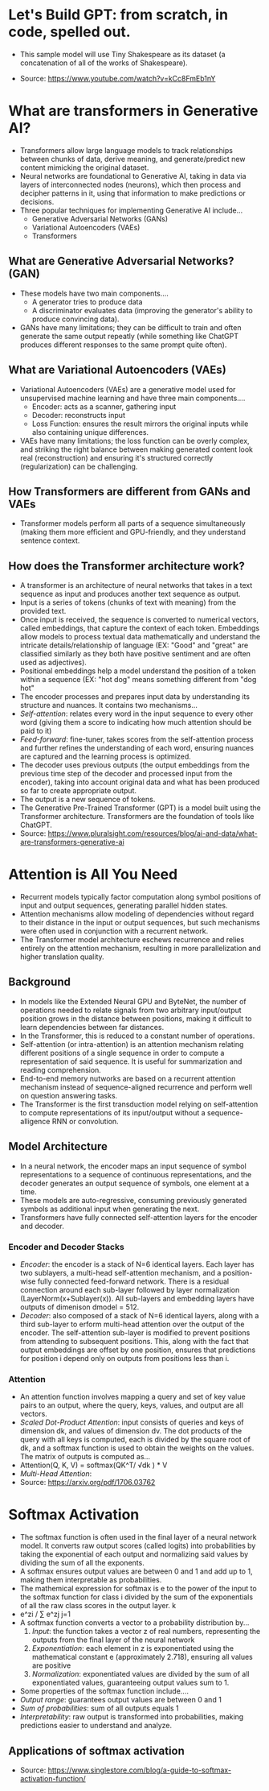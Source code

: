 # Let's Build GPT: from scratch, in code, spelled out.
* This sample model will use Tiny Shakespeare as its dataset (a concatenation of all of the works of Shakespeare).

* Source: https://www.youtube.com/watch?v=kCc8FmEb1nY

# What are transformers in Generative AI?
* Transformers allow large language models to track relationships between chunks of data, derive meaning, and generate/predict new content mimicking the original dataset.
* Neural networks are foundational to Generative AI, taking in data via layers of interconnected nodes (neurons), which then process and decipher patterns in it, using that information to make predictions or decisions.
* Three popular techniques for implementing Generative AI include...
  * Generative Adversarial Networks (GANs)
  * Variational Autoencoders (VAEs)
  * Transformers
## What are Generative Adversarial Networks? (GAN)
* These models have two main components....
  * A generator tries to produce data
  * A discriminator evaluates data (improving the generator's ability to produce convincing data).
* GANs have many limitations; they can be difficult to train and often generate the same output repeatly (while something like ChatGPT produces different responses to the same prompt quite often).
## What are Variational Autoencoders (VAEs)
* Variational Autoencoders (VAEs) are a generative model used for unsupervised machine learning and have three main components....
  * Encoder: acts as a scanner, gathering input
  * Decoder: reconstructs input
  * Loss Function: ensures the result mirrors the original inputs while also containing unique differences.
* VAEs have many limitations; the loss function can be overly complex, and striking the right balance between making generated content look real (reconstruction) and ensuring it's structured correctly (regularization) can be challenging.
## How Transformers are different from GANs and VAEs
* Transformer models perform all parts of a sequence simultaneously (making them more efficient and GPU-friendly, and they understand sentence context.
## How does the Transformer architecture work?
* A transformer is an architecture of neural networks that takes in a text sequence as input and produces another text sequence as output.
* Input is a series of tokens (chunks of text with meaning) from the provided text.
* Once input is received, the sequence is converted to numerical vectors, called embeddings, that capture the context of each token. Embeddings allow models to process textual data mathematically and understand the intricate details/relationship of language (EX: "Good" and "great" are classified similarly as they both have positive sentiment and are often used as adjectives).
* Positional embeddings help a model understand the position of a token within a sequence (EX: "hot dog" means something different from "dog hot"
* The encoder processes and prepares input data by understanding its structure and nuances. It contains two mechanisms...
 * _Self-attention_: relates every word in the input sequence to every other word (giving them a score to indicating how much attention should be paid to it)
 * _Feed-forward_: fine-tuner, takes scores from the self-attention process and further refines the understanding of each word, ensuring nuances are captured and the learning process is optimized.
* The decoder uses previous outputs (the output embeddings from the previous time step of the decoder and processed input from the encoder), taking into account original data and what has been produced so far to create appropriate output.
* The output is a new sequence of tokens.
* The Generative Pre-Trained Transformer (GPT) is a model built using the Transformer architecture. Transformers are the foundation of tools like ChatGPT.
* Source: https://www.pluralsight.com/resources/blog/ai-and-data/what-are-transformers-generative-ai

# Attention is All You Need
* Recurrent models typically factor computation along symbol positions of input and output sequences, generating parallel hidden states.
* Attention mechanisms allow modeling of dependencies without regard to their distance in the input or output sequences, but such mechanisms were often used in conjunction with a recurrent network.
* The Transformer model architecture eschews recurrence and relies entirely on the attention mechanism, resulting in more parallelization and higher translation quality.
## Background
* In models like the Extended Neural GPU and ByteNet, the number of operations needed to relate signals from two arbitrary input/output position grows in the distance between positions, making it difficult to learn dependencies between far distances.
* In the Transformer, this is reduced to a constant number of operations.
* Self-attention (or intra-attention) is an attention mechanism relating different positions of a single sequence in order to compute a representation of said sequence. It is useful for summarization and reading comprehension.
* End-to-end memory nutworks are based on a recurrent attention mechanism instead of sequence-aligned recurrence and perform well on question answering tasks.
* The Transformer is the first transduction model relying on self-attention to compute representations of its input/output without a sequence-alligence RNN or convolution.
## Model Architecture
* In a neural network, the encoder maps an input sequence of symbol representations to a sequence of continuous representations, and the decoder generates an output sequence of symbols, one element at a time.
* These models are auto-regressive, consuming previously generated symbols as additional input when generating the next.
* Transformers have fully connected self-attention layers for the encoder and decoder.
### Encoder and Decoder Stacks
* _Encoder_: the encoder is a stack of N=6 identical layers. Each layer has two sublayers, a multi-head self-attention mechanism, and a position-wise fully connected feed-forward network. There is a residual connection around each sub-layer followed by layer normalization (LayerNorm(x+Sublayer(x)). All sub-layers and embedding layers have outputs of dimenison dmodel = 512.
* _Decoder_: also composed of a stack of N=6 identical layers, along with a third sub-layer to erform multi-head attention over the output of the encoder. The self-attention sub-layer is modified to prevent positions from attending to subsequent positions. This, along with the fact that output embeddings are offset by one position, ensures that predictions for position i depend only on outputs from positions less than i.
 ### Attention
 * An attention function involves mapping a query and set of key value pairs to an output, where the query, keys, values, and output are all vectors.
 * _Scaled Dot-Product Attention_: input consists of queries and keys of dimension dk, and values of dimension dv. The dot products of the query with all keys is computed, each is divided by the square root of dk, and a softmax function is used to obtain the weights on the values. The matrix of outputs is computed as...
  * Attention(Q, K, V) = softmax(QK^T/ √dk ) * V
 * _Multi-Head Attention_:
* Source: https://arxiv.org/pdf/1706.03762

# Softmax Activation
* The softmax function is often used in the final layer of a neural network model. It converts raw output scores (called logits) into probabilities by taking the exponential of each output and normalizing said values by dividing the sum of all the exponents.
* A softmax ensures output values are between 0 and 1 and add up to 1, making them interpretable as probabilities.
* The mathemical expression for softmax is e to the power of the input to the softmax function for class i divided by the sum of the exponentials of all the raw class scores in the output layer.
           k
 * e^zi / ∑ e^zj
           j=1
* A softmax function converts a vector to a probability distribution by...
  1. _Input_: the function takes a vector z of real numbers, representing the outputs from the final layer of the neural network
  2. _Exponentiation_: each element in z is exponentiated using the mathematical constant e (approximately 2.718), ensuring all values are positive
  3. _Normalization_: exponentiated values are divided by the sum of all exponentiated values, guaranteeing output values sum to 1.
* Some properties of the softmax function include....
 * _Output range_: guarantees output values are between 0 and 1
 * _Sum of probabilities_: sum of all outputs equals 1
 * _Interpretability_: raw output is transformed into probabilities, making predictions easier to understand and analyze.
## Applications of softmax activation
* Source: https://www.singlestore.com/blog/a-guide-to-softmax-activation-function/
